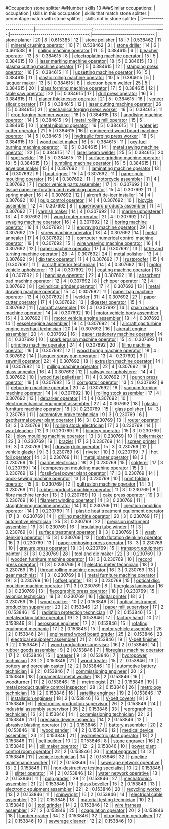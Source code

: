 #Occupation stone splitter
##Number skills 13
###Similar occupations:
| occupation                                                                                            |   skills in this occupation |   skills that match stone splitter |   percentage match with stone splitter |   skills not in stone splitter |
|:------------------------------------------------------------------------------------------------------|----------------------------:|-----------------------------------:|---------------------------------------:|-------------------------------:|
| [stone planer](stone_planer.md)                                                                       |                          20 |                                  8 |                               0.615385 |                             12 |
| [stone polisher](stone_polisher.md)                                                                   |                          18 |                                  7 |                               0.538462 |                             11 |
| [mineral crushing operator](mineral_crushing_operator.md)                                             |                          10 |                                  7 |                               0.538462 |                              3 |
| [stone driller](stone_driller.md)                                                                     |                          14 |                                  6 |                               0.461538 |                              8 |
| [nailing machine operator](nailing_machine_operator.md)                                               |                          11 |                                  5 |                               0.384615 |                              6 |
| [bleacher operator](bleacher_operator.md)                                                             |                          13 |                                  5 |                               0.384615 |                              8 |
| [electroplating machine operator](electroplating_machine_operator.md)                                 |                          15 |                                  5 |                               0.384615 |                             10 |
| [laser marking machine operator](laser_marking_machine_operator.md)                                   |                          18 |                                  5 |                               0.384615 |                             13 |
| [plasma cutting machine operator](plasma_cutting_machine_operator.md)                                 |                          17 |                                  5 |                               0.384615 |                             12 |
| [stamping press operator](stamping_press_operator.md)                                                 |                          16 |                                  5 |                               0.384615 |                             11 |
| [upsetting machine operator](upsetting_machine_operator.md)                                           |                          16 |                                  5 |                               0.384615 |                             11 |
| [plastic rolling machine operator](plastic_rolling_machine_operator.md)                               |                          10 |                                  5 |                               0.384615 |                              5 |
| [lacquer maker](lacquer_maker.md)                                                                     |                          13 |                                  5 |                               0.384615 |                              8 |
| [electron beam welder](electron_beam_welder.md)                                                       |                          25 |                                  5 |                               0.384615 |                             20 |
| [glass forming machine operator](glass_forming_machine_operator.md)                                   |                          17 |                                  5 |                               0.384615 |                             12 |
| [table saw operator](table_saw_operator.md)                                                           |                          22 |                                  5 |                               0.384615 |                             17 |
| [drill press operator](drill_press_operator.md)                                                       |                          16 |                                  5 |                               0.384615 |                             11 |
| [planer thicknesser operator](planer_thicknesser_operator.md)                                         |                          21 |                                  5 |                               0.384615 |                             16 |
| [veneer slicer operator](veneer_slicer_operator.md)                                                   |                          17 |                                  5 |                               0.384615 |                             12 |
| [laser cutting machine operator](laser_cutting_machine_operator.md)                                   |                          26 |                                  5 |                               0.384615 |                             21 |
| [mechanical forging press worker](mechanical_forging_press_worker.md)                                 |                          16 |                                  5 |                               0.384615 |                             11 |
| [drop forging hammer worker](drop_forging_hammer_worker.md)                                           |                          18 |                                  5 |                               0.384615 |                             13 |
| [anodising machine operator](anodising_machine_operator.md)                                           |                          14 |                                  5 |                               0.384615 |                              9 |
| [metal rolling mill operator](metal_rolling_mill_operator.md)                                         |                          15 |                                  5 |                               0.384615 |                             10 |
| [metal nibbling operator](metal_nibbling_operator.md)                                                 |                          16 |                                  5 |                               0.384615 |                             11 |
| [water jet cutter operator](water_jet_cutter_operator.md)                                             |                          21 |                                  5 |                               0.384615 |                             16 |
| [engineered wood board machine operator](engineered_wood_board_machine_operator.md)                   |                          14 |                                  5 |                               0.384615 |                              9 |
| [hydraulic forging press worker](hydraulic_forging_press_worker.md)                                   |                          18 |                                  5 |                               0.384615 |                             13 |
| [wood pallet maker](wood_pallet_maker.md)                                                             |                          16 |                                  5 |                               0.384615 |                             11 |
| [oxy fuel burning machine operator](oxy_fuel_burning_machine_operator.md)                             |                          19 |                                  5 |                               0.384615 |                             14 |
| [metal sawing machine operator](metal_sawing_machine_operator.md)                                     |                          22 |                                  5 |                               0.384615 |                             17 |
| [laser beam welder](laser_beam_welder.md)                                                             |                          25 |                                  5 |                               0.384615 |                             20 |
| [spot welder](spot_welder.md)                                                                         |                          18 |                                  5 |                               0.384615 |                             13 |
| [surface grinding machine operator](surface_grinding_machine_operator.md)                             |                          18 |                                  5 |                               0.384615 |                             13 |
| [tumbling machine operator](tumbling_machine_operator.md)                                             |                          16 |                                  5 |                               0.384615 |                             11 |
| [envelope maker](envelope_maker.md)                                                                   |                          15 |                                  4 |                               0.307692 |                             11 |
| [laminating machine operator](laminating_machine_operator.md)                                         |                          13 |                                  4 |                               0.307692 |                              9 |
| [boat rigger](boat_rigger.md)                                                                         |                          15 |                                  4 |                               0.307692 |                             11 |
| [paper pulp moulding operator](paper_pulp_moulding_operator.md)                                       |                          15 |                                  4 |                               0.307692 |                             11 |
| [motorcycle assembler](motorcycle_assembler.md)                                                       |                          11 |                                  4 |                               0.307692 |                              7 |
| [motor vehicle parts assembler](motor_vehicle_parts_assembler.md)                                     |                          17 |                                  4 |                               0.307692 |                             13 |
| [tissue paper perforating and rewinding operator](tissue_paper_perforating_and_rewinding_operator.md) |                          15 |                                  4 |                               0.307692 |                             11 |
| [spring maker](spring_maker.md)                                                                       |                          16 |                                  4 |                               0.307692 |                             12 |
| [aircraft de-icer installer](aircraft_de-icer_installer.md)                                           |                          14 |                                  4 |                               0.307692 |                             10 |
| [pulp control operator](pulp_control_operator.md)                                                     |                          14 |                                  4 |                               0.307692 |                             10 |
| [bicycle assembler](bicycle_assembler.md)                                                             |                          12 |                                  4 |                               0.307692 |                              8 |
| [paperboard products assembler](paperboard_products_assembler.md)                                     |                          11 |                                  4 |                               0.307692 |                              7 |
| [varnish maker](varnish_maker.md)                                                                     |                          14 |                                  4 |                               0.307692 |                             10 |
| [marine upholsterer](marine_upholsterer.md)                                                           |                          13 |                                  4 |                               0.307692 |                              9 |
| [wood router operator](wood_router_operator.md)                                                       |                          21 |                                  4 |                               0.307692 |                             17 |
| [swaging machine operator](swaging_machine_operator.md)                                               |                          16 |                                  4 |                               0.307692 |                             12 |
| [boring machine operator](boring_machine_operator.md)                                                 |                          16 |                                  4 |                               0.307692 |                             12 |
| [engraving machine operator](engraving_machine_operator.md)                                           |                          29 |                                  4 |                               0.307692 |                             25 |
| [screw machine operator](screw_machine_operator.md)                                                   |                          18 |                                  4 |                               0.307692 |                             14 |
| [metal annealer](metal_annealer.md)                                                                   |                          17 |                                  4 |                               0.307692 |                             13 |
| [computer numerical control machine operator](computer_numerical_control_machine_operator.md)         |                          19 |                                  4 |                               0.307692 |                             15 |
| [wire weaving machine operator](wire_weaving_machine_operator.md)                                     |                          16 |                                  4 |                               0.307692 |                             12 |
| [paper machine operator](paper_machine_operator.md)                                                   |                          17 |                                  4 |                               0.307692 |                             13 |
| [lathe and turning machine operator](lathe_and_turning_machine_operator.md)                           |                          28 |                                  4 |                               0.307692 |                             24 |
| [metal polisher](metal_polisher.md)                                                                   |                          13 |                                  4 |                               0.307692 |                              9 |
| [dip tank operator](dip_tank_operator.md)                                                             |                          11 |                                  4 |                               0.307692 |                              7 |
| [rustproofer](rustproofer.md)                                                                         |                          15 |                                  4 |                               0.307692 |                             11 |
| [aircraft interior technician](aircraft_interior_technician.md)                                       |                          14 |                                  4 |                               0.307692 |                             10 |
| [motor vehicle upholsterer](motor_vehicle_upholsterer.md)                                             |                          13 |                                  4 |                               0.307692 |                              9 |
| [coating machine operator](coating_machine_operator.md)                                               |                          13 |                                  4 |                               0.307692 |                              9 |
| [band saw operator](band_saw_operator.md)                                                             |                          22 |                                  4 |                               0.307692 |                             18 |
| [absorbent pad machine operator](absorbent_pad_machine_operator.md)                                   |                          12 |                                  4 |                               0.307692 |                              8 |
| [chipper operator](chipper_operator.md)                                                               |                          12 |                                  4 |                               0.307692 |                              8 |
| [cylindrical grinder operator](cylindrical_grinder_operator.md)                                       |                          17 |                                  4 |                               0.307692 |                             13 |
| [metal drawing machine operator](metal_drawing_machine_operator.md)                                   |                          15 |                                  4 |                               0.307692 |                             11 |
| [paper bag machine operator](paper_bag_machine_operator.md)                                           |                          13 |                                  4 |                               0.307692 |                              9 |
| [welder](welder.md)                                                                                   |                          31 |                                  4 |                               0.307692 |                             27 |
| [paper cutter operator](paper_cutter_operator.md)                                                     |                          17 |                                  4 |                               0.307692 |                             13 |
| [digester operator](digester_operator.md)                                                             |                          15 |                                  4 |                               0.307692 |                             11 |
| [aircraft assembler](aircraft_assembler.md)                                                           |                          18 |                                  4 |                               0.307692 |                             14 |
| [chain making machine operator](chain_making_machine_operator.md)                                     |                          14 |                                  4 |                               0.307692 |                             10 |
| [motor vehicle body assembler](motor_vehicle_body_assembler.md)                                       |                          15 |                                  4 |                               0.307692 |                             11 |
| [motor vehicle engine assembler](motor_vehicle_engine_assembler.md)                                   |                          18 |                                  4 |                               0.307692 |                             14 |
| [vessel engine assembler](vessel_engine_assembler.md)                                                 |                          18 |                                  4 |                               0.307692 |                             14 |
| [aircraft gas turbine engine overhaul technician](aircraft_gas_turbine_engine_overhaul_technician.md) |                          20 |                                  4 |                               0.307692 |                             16 |
| [aircraft engine assembler](aircraft_engine_assembler.md)                                             |                          20 |                                  4 |                               0.307692 |                             16 |
| [paper stationery machine operator](paper_stationery_machine_operator.md)                             |                          14 |                                  4 |                               0.307692 |                             10 |
| [spark erosion machine operator](spark_erosion_machine_operator.md)                                   |                          15 |                                  4 |                               0.307692 |                             11 |
| [grinding machine operator](grinding_machine_operator.md)                                             |                          24 |                                  4 |                               0.307692 |                             20 |
| [filing machine operator](filing_machine_operator.md)                                                 |                          16 |                                  4 |                               0.307692 |                             12 |
| [wood boring machine operator](wood_boring_machine_operator.md)                                       |                          18 |                                  4 |                               0.307692 |                             14 |
| [lacquer spray gun operator](lacquer_spray_gun_operator.md)                                           |                          13 |                                  4 |                               0.307692 |                              9 |
| [sawmill operator](sawmill_operator.md)                                                               |                          22 |                                  4 |                               0.307692 |                             18 |
| [extrusion machine operator](extrusion_machine_operator.md)                                           |                          14 |                                  4 |                               0.307692 |                             10 |
| [milling machine operator](milling_machine_operator.md)                                               |                          22 |                                  4 |                               0.307692 |                             18 |
| [glass annealer](glass_annealer.md)                                                                   |                          16 |                                  4 |                               0.307692 |                             12 |
| [railway car upholsterer](railway_car_upholsterer.md)                                                 |                          14 |                                  4 |                               0.307692 |                             10 |
| [wood fuel pelletiser](wood_fuel_pelletiser.md)                                                       |                          11 |                                  4 |                               0.307692 |                              7 |
| [punch press operator](punch_press_operator.md)                                                       |                          19 |                                  4 |                               0.307692 |                             15 |
| [corrugator operator](corrugator_operator.md)                                                         |                          13 |                                  4 |                               0.307692 |                              9 |
| [deburring machine operator](deburring_machine_operator.md)                                           |                          20 |                                  4 |                               0.307692 |                             16 |
| [vacuum forming machine operator](vacuum_forming_machine_operator.md)                                 |                          14 |                                  4 |                               0.307692 |                             10 |
| [rolling stock assembler](rolling_stock_assembler.md)                                                 |                          17 |                                  4 |                               0.307692 |                             13 |
| [debarker operator](debarker_operator.md)                                                             |                          14 |                                  4 |                               0.307692 |                             10 |
| [electromechanical equipment assembler](electromechanical_equipment_assembler.md)                     |                          22 |                                  4 |                               0.307692 |                             18 |
| [plastic furniture machine operator](plastic_furniture_machine_operator.md)                           |                          18 |                                  3 |                               0.230769 |                             15 |
| [glass polisher](glass_polisher.md)                                                                   |                          14 |                                  3 |                               0.230769 |                             11 |
| [automotive brake technician](automotive_brake_technician.md)                                         |                           9 |                                  3 |                               0.230769 |                              6 |
| [geothermal power plant operator](geothermal_power_plant_operator.md)                                 |                          16 |                                  3 |                               0.230769 |                             13 |
| [router operator](router_operator.md)                                                                 |                          13 |                                  3 |                               0.230769 |                             10 |
| [rolling stock electrician](rolling_stock_electrician.md)                                             |                          17 |                                  3 |                               0.230769 |                             14 |
| [wax bleacher](wax_bleacher.md)                                                                       |                          12 |                                  3 |                               0.230769 |                              9 |
| [bindery operator](bindery_operator.md)                                                               |                          15 |                                  3 |                               0.230769 |                             12 |
| [blow moulding machine operator](blow_moulding_machine_operator.md)                                   |                          13 |                                  3 |                               0.230769 |                             10 |
| [boilermaker](boilermaker.md)                                                                         |                          22 |                                  3 |                               0.230769 |                             19 |
| [brazier](brazier.md)                                                                                 |                          17 |                                  3 |                               0.230769 |                             14 |
| [screen printer](screen_printer.md)                                                                   |                          19 |                                  3 |                               0.230769 |                             16 |
| [drawing kiln operator](drawing_kiln_operator.md)                                                     |                          15 |                                  3 |                               0.230769 |                             12 |
| [vehicle glazier](vehicle_glazier.md)                                                                 |                           9 |                                  3 |                               0.230769 |                              6 |
| [riveter](riveter.md)                                                                                 |                          10 |                                  3 |                               0.230769 |                              7 |
| [hot foil operator](hot_foil_operator.md)                                                             |                          14 |                                  3 |                               0.230769 |                             11 |
| [metal planer operator](metal_planer_operator.md)                                                     |                          18 |                                  3 |                               0.230769 |                             15 |
| [marine electrician](marine_electrician.md)                                                           |                          18 |                                  3 |                               0.230769 |                             15 |
| [solderer](solderer.md)                                                                               |                          17 |                                  3 |                               0.230769 |                             14 |
| [compression moulding machine operator](compression_moulding_machine_operator.md)                     |                          15 |                                  3 |                               0.230769 |                             12 |
| [fossil-fuel power plant operator](fossil-fuel_power_plant_operator.md)                               |                          17 |                                  3 |                               0.230769 |                             14 |
| [book-sewing machine operator](book-sewing_machine_operator.md)                                       |                          13 |                                  3 |                               0.230769 |                             10 |
| [print folding operator](print_folding_operator.md)                                                   |                          15 |                                  3 |                               0.230769 |                             12 |
| [pultrusion machine operator](pultrusion_machine_operator.md)                                         |                          14 |                                  3 |                               0.230769 |                             11 |
| [rubber products machine operator](rubber_products_machine_operator.md)                               |                          11 |                                  3 |                               0.230769 |                              8 |
| [fibre machine tender](fibre_machine_tender.md)                                                       |                          13 |                                  3 |                               0.230769 |                             10 |
| [cake press operator](cake_press_operator.md)                                                         |                          19 |                                  3 |                               0.230769 |                             16 |
| [filament winding operator](filament_winding_operator.md)                                             |                          14 |                                  3 |                               0.230769 |                             11 |
| [straightening machine operator](straightening_machine_operator.md)                                   |                          14 |                                  3 |                               0.230769 |                             11 |
| [injection moulding operator](injection_moulding_operator.md)                                         |                          14 |                                  3 |                               0.230769 |                             11 |
| [plastic heat treatment equipment operator](plastic_heat_treatment_equipment_operator.md)             |                          17 |                                  3 |                               0.230769 |                             14 |
| [drilling machine operator](drilling_machine_operator.md)                                             |                          20 |                                  3 |                               0.230769 |                             17 |
| [automotive electrician](automotive_electrician.md)                                                   |                          25 |                                  3 |                               0.230769 |                             22 |
| [precision instrument assembler](precision_instrument_assembler.md)                                   |                          19 |                                  3 |                               0.230769 |                             16 |
| [insulating tube winder](insulating_tube_winder.md)                                                   |                          11 |                                  3 |                               0.230769 |                              8 |
| [surface treatment operator](surface_treatment_operator.md)                                           |                           8 |                                  3 |                               0.230769 |                              5 |
| [wash deinking operator](wash_deinking_operator.md)                                                   |                          15 |                                  3 |                               0.230769 |                             12 |
| [froth flotation deinking operator](froth_flotation_deinking_operator.md)                             |                          16 |                                  3 |                               0.230769 |                             13 |
| [paper embosing press operator](paper_embosing_press_operator.md)                                     |                          13 |                                  3 |                               0.230769 |                             10 |
| [gravure press operator](gravure_press_operator.md)                                                   |                          18 |                                  3 |                               0.230769 |                             15 |
| [transport equipment painter](transport_equipment_painter.md)                                         |                          31 |                                  3 |                               0.230769 |                             28 |
| [tool and die maker](tool_and_die_maker.md)                                                           |                          22 |                                  3 |                               0.230769 |                             19 |
| [wooden furniture machine operator](wooden_furniture_machine_operator.md)                             |                          13 |                                  3 |                               0.230769 |                             10 |
| [record press operator](record_press_operator.md)                                                     |                          11 |                                  3 |                               0.230769 |                              8 |
| [electric meter technician](electric_meter_technician.md)                                             |                          18 |                                  3 |                               0.230769 |                             15 |
| [thread rolling machine operator](thread_rolling_machine_operator.md)                                 |                          16 |                                  3 |                               0.230769 |                             13 |
| [gear machinist](gear_machinist.md)                                                                   |                          11 |                                  3 |                               0.230769 |                              8 |
| [metal furniture machine operator](metal_furniture_machine_operator.md)                               |                          19 |                                  3 |                               0.230769 |                             16 |
| [offset printer](offset_printer.md)                                                                   |                          18 |                                  3 |                               0.230769 |                             15 |
| [optical disc moulding machine operator](optical_disc_moulding_machine_operator.md)                   |                          11 |                                  3 |                               0.230769 |                              8 |
| [fiberglass laminator](fiberglass_laminator.md)                                                       |                          16 |                                  3 |                               0.230769 |                             13 |
| [flexographic press operator](flexographic_press_operator.md)                                         |                          18 |                                  3 |                               0.230769 |                             15 |
| [avionics technician](avionics_technician.md)                                                         |                          19 |                                  3 |                               0.230769 |                             16 |
| [digital printer](digital_printer.md)                                                                 |                          18 |                                  3 |                               0.230769 |                             15 |
| [wood caulker](wood_caulker.md)                                                                       |                          10 |                                  2 |                               0.153846 |                              8 |
| [optical instrument production supervisor](optical_instrument_production_supervisor.md)               |                          23 |                                  2 |                               0.153846 |                             21 |
| [paper mill supervisor](paper_mill_supervisor.md)                                                     |                          17 |                                  2 |                               0.153846 |                             15 |
| [radiation protection technician](radiation_protection_technician.md)                                 |                          17 |                                  2 |                               0.153846 |                             15 |
| [metalworking lathe operator](metalworking_lathe_operator.md)                                         |                          19 |                                  2 |                               0.153846 |                             17 |
| [factory hand](factory_hand.md)                                                                       |                          10 |                                  2 |                               0.153846 |                              8 |
| [aerospace engineer](aerospace_engineer.md)                                                           |                          17 |                                  2 |                               0.153846 |                             15 |
| [rotating equipment mechanic](rotating_equipment_mechanic.md)                                         |                          17 |                                  2 |                               0.153846 |                             15 |
| [motor vehicle assembler](motor_vehicle_assembler.md)                                                 |                          26 |                                  2 |                               0.153846 |                             24 |
| [engineered wood board grader](engineered_wood_board_grader.md)                                       |                          25 |                                  2 |                               0.153846 |                             23 |
| [electrical equipment assembler](electrical_equipment_assembler.md)                                   |                          21 |                                  2 |                               0.153846 |                             19 |
| [V-belt finisher](V-belt_finisher.md)                                                                 |                           9 |                                  2 |                               0.153846 |                              7 |
| [wood production supervisor](wood_production_supervisor.md)                                           |                          16 |                                  2 |                               0.153846 |                             14 |
| [rubber goods assembler](rubber_goods_assembler.md)                                                   |                           9 |                                  2 |                               0.153846 |                              7 |
| [fibreglass machine operator](fibreglass_machine_operator.md)                                         |                          17 |                                  2 |                               0.153846 |                             15 |
| [greaser](greaser.md)                                                                                 |                           9 |                                  2 |                               0.153846 |                              7 |
| [hydropower technician](hydropower_technician.md)                                                     |                          23 |                                  2 |                               0.153846 |                             21 |
| [wood treater](wood_treater.md)                                                                       |                          15 |                                  2 |                               0.153846 |                             13 |
| [pottery and porcelain caster](pottery_and_porcelain_caster.md)                                       |                          12 |                                  2 |                               0.153846 |                             10 |
| [automotive battery technician](automotive_battery_technician.md)                                     |                           9 |                                  2 |                               0.153846 |                              7 |
| [commissioning engineer](commissioning_engineer.md)                                                   |                          20 |                                  2 |                               0.153846 |                             18 |
| [ornamental metal worker](ornamental_metal_worker.md)                                                 |                          18 |                                  2 |                               0.153846 |                             16 |
| [woodturner](woodturner.md)                                                                           |                          17 |                                  2 |                               0.153846 |                             15 |
| [metrologist](metrologist.md)                                                                         |                          21 |                                  2 |                               0.153846 |                             19 |
| [metal product quality control inspector](metal_product_quality_control_inspector.md)                 |                          28 |                                  2 |                               0.153846 |                             26 |
| [metrology technician](metrology_technician.md)                                                       |                          18 |                                  2 |                               0.153846 |                             16 |
| [satellite engineer](satellite_engineer.md)                                                           |                          19 |                                  2 |                               0.153846 |                             17 |
| [installation engineer](installation_engineer.md)                                                     |                          18 |                                  2 |                               0.153846 |                             16 |
| [V-belt coverer](V-belt_coverer.md)                                                                   |                           8 |                                  2 |                               0.153846 |                              6 |
| [electronics production supervisor](electronics_production_supervisor.md)                             |                          26 |                                  2 |                               0.153846 |                             24 |
| [industrial assembly supervisor](industrial_assembly_supervisor.md)                                   |                          35 |                                  2 |                               0.153846 |                             33 |
| [reprographics technician](reprographics_technician.md)                                               |                          16 |                                  2 |                               0.153846 |                             14 |
| [commissioning technician](commissioning_technician.md)                                               |                          22 |                                  2 |                               0.153846 |                             20 |
| [precision device inspector](precision_device_inspector.md)                                           |                          14 |                                  2 |                               0.153846 |                             12 |
| [abrasive blasting operator](abrasive_blasting_operator.md)                                           |                           9 |                                  2 |                               0.153846 |                              7 |
| [battery assembler](battery_assembler.md)                                                             |                          20 |                                  2 |                               0.153846 |                             18 |
| [wood sander](wood_sander.md)                                                                         |                          14 |                                  2 |                               0.153846 |                             12 |
| [medical device assembler](medical_device_assembler.md)                                               |                          23 |                                  2 |                               0.153846 |                             21 |
| [hydroelectric plant operator](hydroelectric_plant_operator.md)                                       |                          13 |                                  2 |                               0.153846 |                             11 |
| [belt builder](belt_builder.md)                                                                       |                          10 |                                  2 |                               0.153846 |                              8 |
| [stone engraver](stone_engraver.md)                                                                   |                          16 |                                  2 |                               0.153846 |                             14 |
| [pill maker operator](pill_maker_operator.md)                                                         |                          12 |                                  2 |                               0.153846 |                             10 |
| [power plant control room operator](power_plant_control_room_operator.md)                             |                          22 |                                  2 |                               0.153846 |                             20 |
| [metal engraver](metal_engraver.md)                                                                   |                          13 |                                  2 |                               0.153846 |                             11 |
| [vehicle technician](vehicle_technician.md)                                                           |                          34 |                                  2 |                               0.153846 |                             32 |
| [pipeline maintenance worker](pipeline_maintenance_worker.md)                                         |                          17 |                                  2 |                               0.153846 |                             15 |
| [sewerage network operative](sewerage_network_operative.md)                                           |                          13 |                                  2 |                               0.153846 |                             11 |
| [non-destructive testing specialist](non-destructive_testing_specialist.md)                           |                          10 |                                  2 |                               0.153846 |                              8 |
| [slitter operator](slitter_operator.md)                                                               |                          14 |                                  2 |                               0.153846 |                             12 |
| [water network operative](water_network_operative.md)                                                 |                          13 |                                  2 |                               0.153846 |                             11 |
| [pulp grader](pulp_grader.md)                                                                         |                          29 |                                  2 |                               0.153846 |                             27 |
| [mechatronics assembler](mechatronics_assembler.md)                                                   |                          21 |                                  2 |                               0.153846 |                             19 |
| [glass beveller](glass_beveller.md)                                                                   |                          15 |                                  2 |                               0.153846 |                             13 |
| [electronic equipment assembler](electronic_equipment_assembler.md)                                   |                          22 |                                  2 |                               0.153846 |                             20 |
| [recycling worker](recycling_worker.md)                                                               |                          13 |                                  2 |                               0.153846 |                             11 |
| [shipwright](shipwright.md)                                                                           |                          16 |                                  2 |                               0.153846 |                             14 |
| [electrical cable assembler](electrical_cable_assembler.md)                                           |                          20 |                                  2 |                               0.153846 |                             18 |
| [material testing technician](material_testing_technician.md)                                         |                          10 |                                  2 |                               0.153846 |                              8 |
| [tool grinder](tool_grinder.md)                                                                       |                          14 |                                  2 |                               0.153846 |                             12 |
| [wire harness assembler](wire_harness_assembler.md)                                                   |                          27 |                                  2 |                               0.153846 |                             25 |
| [coagulation operator](coagulation_operator.md)                                                       |                          20 |                                  2 |                               0.153846 |                             18 |
| [lumber grader](lumber_grader.md)                                                                     |                          34 |                                  2 |                               0.153846 |                             32 |
| [nitroglycerin neutraliser](nitroglycerin_neutraliser.md)                                             |                          12 |                                  2 |                               0.153846 |                             10 |
| [sewerage cleaner](sewerage_cleaner.md)                                                               |                          12 |                                  2 |                               0.153846 |                             10 |
